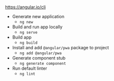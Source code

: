 https://angular.io/cli
* Generate new application
    * `ng new`
* Build and run app locally
    * `ng serve`
* Build app
    * `ng build`
* Install and add `@angular/pwa` package to project
    * `ng add @angular/pwa`
* Generate component stub
    * `ng generate component`
* Run default linter
    * `ng lint`

